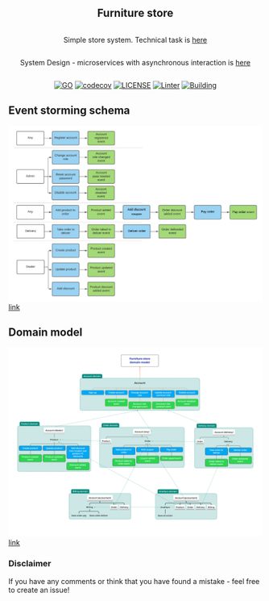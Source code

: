<div align="center">
<article style="display: flex; flex-direction: column; align-items: center; justify-content: center;">
  <h1 style="width: 100%; text-align: center;">Furniture store</h1>
  <p>Simple store system. Technical task is <a href="tech_ru.md">here</a></p>
  <p>System Design - microservices with asynchronous interaction is <a href="ddd_ru.md">here</a></p>
</article>

<div align="center">

[![GO][go-badge]][go-url] [![codecov][codecov-badge]][codecov-url] [![LICENSE][license-badge]][license-url] [![Linter][linter-badge]][linter-url] [![Building][building-badge]][building-url]
  
[license-badge]: https://img.shields.io/npm/l/@douyinfe/semi-ui
[license-url]: https://github.com/p12s/furniture-store/blob/master/LICENSE
[codecov-badge]: https://codecov.io/gh/p12s/furniture-store/branch/master/graph/badge.svg?token=63DTDGHFF8
[codecov-url]: https://codecov.io/gh/p12s/furniture-store
[go-badge]: https://img.shields.io/github/go-mod/go-version/p12s/furniture-store?style=plastic
[go-url]: https://github.com/p12s/furniture-store/blob/master/go.mod
[linter-badge]: https://github.com/p12s/furniture-store/workflows/Linter/badge.svg?branch=master
[linter-url]: https://github.com/p12s/furniture-store/actions/workflows/linter.yml
[building-badge]: https://github.com/p12s/furniture-store/workflows/Building/badge.svg?branch=master
[building-url]: https://github.com/p12s/furniture-store/actions/workflows/building.yml

</div>
</div>

## Event storming schema
![ES](https://github.com/p12s/furniture-store/blob/master/images/ES.png?raw=true)  
[link](https://lucid.app/lucidchart/1482e706-4b6d-49f8-adce-e0b7932d8bbe/edit?viewport_loc=-128%2C-54%2C2307%2C1397%2C0_0&invitationId=inv_dd15d087-fe4e-4cea-b2f5-ce0f5ad99f35)  

## Domain model
![Domain model](https://github.com/p12s/furniture-store/blob/master/images/domain-model.png?raw=true)  
[link](https://www.xmind.net/m/EVD7bc)  

### Disclaimer  
If you have any comments or think that you have found a mistake - feel free to create an issue!  

